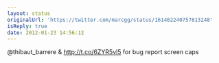 ```yaml
---
layout: status
originalUrl: 'https://twitter.com/marcgg/status/161462240757813248'
isReply: true
date: 2012-01-23 14:56:12
---
```


@thibaut_barrere & http://t.co/6ZYR5vl5 for bug report screen caps

